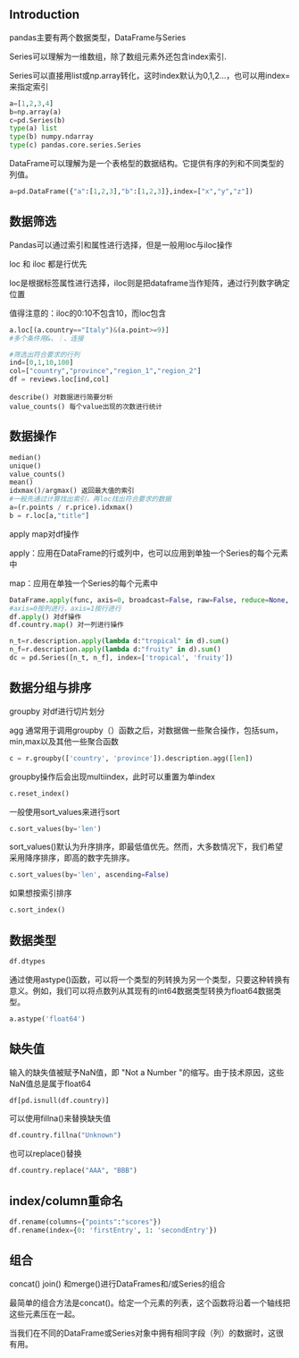 ## Introduction

pandas主要有两个数据类型，DataFrame与Series

Series可以理解为一维数组，除了数组元素外还包含index索引.

Series可以直接用list或np.array转化，这时index默认为0,1,2...，也可以用index=来指定索引

```python
a=[1,2,3,4]
b=np.array(a)
c=pd.Series(b)
type(a) list
type(b) numpy.ndarray
type(c) pandas.core.series.Series
```

DataFrame可以理解为是一个表格型的数据结构。它提供有序的列和不同类型的列值。

```python
a=pd.DataFrame({"a":[1,2,3],"b":[1,2,3]},index=["x","y","z"])
```

## 数据筛选

Pandas可以通过索引和属性进行选择，但是一般用loc与iloc操作

loc 和 iloc 都是行优先

loc是根据标签属性进行选择，iloc则是把dataframe当作矩阵，通过行列数字确定位置

值得注意的：iloc的0:10不包含10，而loc包含

```python
a.loc[(a.country=="Italy")&(a.point>=9)]
#多个条件用&、｜、连接
```

```python
#筛选出符合要求的行列
ind=[0,1,10,100]
col=["country","province","region_1","region_2"]
df = reviews.loc[ind,col]
```

```
describe() 对数据进行简要分析
value_counts() 每个value出现的次数进行统计
```

## 数据操作

```python
median()
unique()
value_counts()
mean()
idxmax()/argmax() 返回最大值的索引
#一般先通过计算找出索引，再loc找出符合要求的数据
a=(r.points / r.price).idxmax()
b = r.loc[a,"title"]

```

apply map对df操作

apply：应用在DataFrame的行或列中，也可以应用到单独一个Series的每个元素中

map：应用在单独一个Series的每个元素中

```python
DataFrame.apply(func, axis=0, broadcast=False, raw=False, reduce=None, args=(), **kwds)
#axis=0按列进行，axis=1按行进行
df.apply() 对df操作
df.country.map() 对一列进行操作
```

```python
n_t=r.description.apply(lambda d:"tropical" in d).sum()
n_f=r.description.apply(lambda d:"fruity" in d).sum()
dc = pd.Series([n_t, n_f], index=['tropical', 'fruity'])
```

## 数据分组与排序

groupby 对df进行切片划分

agg   通常用于调用groupby（）函数之后，对数据做一些聚合操作，包括sum，min,max以及其他一些聚合函数

```python
c = r.groupby(['country', 'province']).description.agg([len])
```

groupby操作后会出现multiindex，此时可以重置为单index

```python
c.reset_index()
```

一般使用sort_values来进行sort

```python
c.sort_values(by='len')
```

sort_values()默认为升序排序，即最低值优先。然而，大多数情况下，我们希望采用降序排序，即高的数字先排序。

```python
c.sort_values(by='len', ascending=False)
```

如果想按索引排序

```python
c.sort_index()
```

## 数据类型

```python
df.dtypes
```

通过使用astype()函数，可以将一个类型的列转换为另一个类型，只要这种转换有意义。例如，我们可以将点数列从其现有的int64数据类型转换为float64数据类型。

```python
a.astype('float64')
```

## 缺失值

输入的缺失值被赋予NaN值，即 "Not a Number "的缩写。由于技术原因，这些NaN值总是属于float64

```python
df[pd.isnull(df.country)]
```

可以使用fillna()来替换缺失值

```python
df.country.fillna("Unknown")
```

也可以replace()替换

```python
df.country.replace("AAA", "BBB")
```

## index/column重命名

```python
df.rename(columns={"points":"scores"})
df.rename(index={0: 'firstEntry', 1: 'secondEntry'})
```

## 组合

concat()  join() 和merge()进行DataFrames和/或Series的组合

最简单的组合方法是concat()。给定一个元素的列表，这个函数将沿着一个轴线把这些元素压在一起。

当我们在不同的DataFrame或Series对象中拥有相同字段（列）的数据时，这很有用。